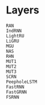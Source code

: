 # Layers

```@docs
RAN
IndRNN
LightRU
LiGRU
MGU
NAS
RHN
MUT1
MUT2
MUT3
SCRN
PeepholeLSTM
FastRNN
FastGRNN
FSRNN
```